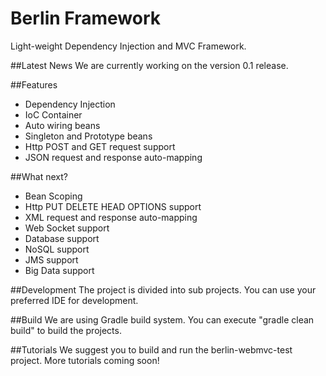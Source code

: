 # Berlin Framework
Light-weight Dependency Injection and MVC Framework. 

##Latest News
We are currently working on the version 0.1 release.

##Features
* Dependency Injection
* IoC Container
* Auto wiring beans
* Singleton and Prototype beans
* Http POST and GET request support
* JSON request and response auto-mapping

##What next?
* Bean Scoping
* Http PUT DELETE HEAD OPTIONS support
* XML request and response auto-mapping
* Web Socket support
* Database support
* NoSQL support
* JMS support
* Big Data support

##Development
The project is divided into sub projects. You can use your preferred IDE for development.

##Build
We are using Gradle build system. You can execute "gradle clean build" to build the projects.

##Tutorials
We suggest you to build and run the berlin-webmvc-test project.
More tutorials coming soon!
